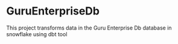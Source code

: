 # GuruEnterpriseDb
This project transforms data in the Guru Enterprise Db database in snowflake using dbt tool